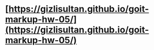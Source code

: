 # [https://gizlisultan.github.io/goit-markup-hw-05/](https://gizlisultan.github.io/goit-markup-hw-05/)
